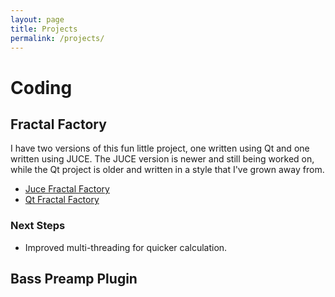 ```yaml
---
layout: page
title: Projects
permalink: /projects/
---
```


# Coding

## Fractal Factory

I have two versions of this fun little project, one written using Qt and one written using JUCE. The JUCE version is newer and still being worked on, while the Qt project is older and written in a style that I've grown away from. 

- [Juce Fractal Factory](https://github.com/thomboggs/FractalFactory_JUCE)
- [Qt Fractal Factory](https://github.com/thomboggs/FractalFactory)

### Next Steps 

- Improved multi-threading for quicker calculation.

## Bass Preamp Plugin